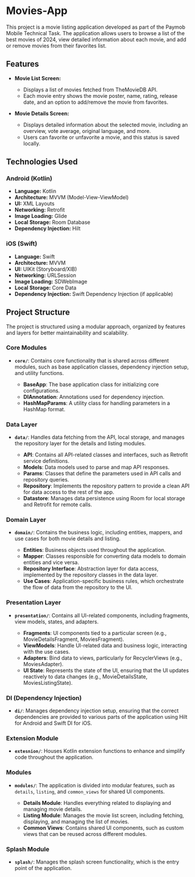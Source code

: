 # Movies-App

This project is a movie listing application developed as part of the Paymob Mobile Technical Task. The application allows users to browse a list of the best movies of 2024, view detailed information about each movie, and add or remove movies from their favorites list.

## Features

- **Movie List Screen:**
  - Displays a list of movies fetched from TheMovieDB API.
  - Each movie entry shows the movie poster, name, rating, release date, and an option to add/remove the movie from favorites.

- **Movie Details Screen:**
  - Displays detailed information about the selected movie, including an overview, vote average, original language, and more.
  - Users can favorite or unfavorite a movie, and this status is saved locally.

## Technologies Used

### Android (Kotlin)
- **Language:** Kotlin
- **Architecture:** MVVM (Model-View-ViewModel)
- **UI:** XML Layouts
- **Networking:** Retrofit
- **Image Loading:** Glide
- **Local Storage:** Room Database
- **Dependency Injection:** Hilt

### iOS (Swift)
- **Language:** Swift
- **Architecture:** MVVM
- **UI:** UIKit (Storyboard/XIB)
- **Networking:** URLSession
- **Image Loading:** SDWebImage
- **Local Storage:** Core Data
- **Dependency Injection:** Swift Dependency Injection (if applicable)

## Project Structure

The project is structured using a modular approach, organized by features and layers for better maintainability and scalability.

### Core Modules

- **`core/`**: Contains core functionality that is shared across different modules, such as base application classes, dependency injection setup, and utility functions.

  - **BaseApp**: The base application class for initializing core configurations.
  - **DIAnnotation**: Annotations used for dependency injection.
  - **HashMapParams**: A utility class for handling parameters in a HashMap format.

### Data Layer

- **`data/`**: Handles data fetching from the API, local storage, and manages the repository layer for the details and listing modules.

  - **API**: Contains all API-related classes and interfaces, such as Retrofit service definitions.
  - **Models**: Data models used to parse and map API responses.
  - **Params**: Classes that define the parameters used in API calls and repository queries.
  - **Repository**: Implements the repository pattern to provide a clean API for data access to the rest of the app.
  - **Datastore**: Manages data persistence using Room for local storage and Retrofit for remote calls.

### Domain Layer

- **`domain/`**: Contains the business logic, including entities, mappers, and use cases for both movie details and listing.

  - **Entities**: Business objects used throughout the application.
  - **Mapper**: Classes responsible for converting data models to domain entities and vice versa.
  - **Repository Interface**: Abstraction layer for data access, implemented by the repository classes in the data layer.
  - **Use Cases**: Application-specific business rules, which orchestrate the flow of data from the repository to the UI.

### Presentation Layer

- **`presentation/`**: Contains all UI-related components, including fragments, view models, states, and adapters.

  - **Fragments**: UI components tied to a particular screen (e.g., MovieDetailsFragment, MoviesFragment).
  - **ViewModels**: Handle UI-related data and business logic, interacting with the use cases.
  - **Adapters**: Bind data to views, particularly for RecyclerViews (e.g., MoviesAdapter).
  - **UI State**: Represents the state of the UI, ensuring that the UI updates reactively to data changes (e.g., MovieDetailsState, MoviesListingState).

### DI (Dependency Injection)

- **`di/`**: Manages dependency injection setup, ensuring that the correct dependencies are provided to various parts of the application using Hilt for Android and Swift DI for iOS.

### Extension Module

- **`extesnion/`**: Houses Kotlin extension functions to enhance and simplify code throughout the application.

### Modules

- **`modules/`**: The application is divided into modular features, such as `details`, `listing`, and `common_views` for shared UI components.

  - **Details Module**: Handles everything related to displaying and managing movie details.
  - **Listing Module**: Manages the movie list screen, including fetching, displaying, and managing the list of movies.
  - **Common Views**: Contains shared UI components, such as custom views that can be reused across different modules.

### Splash Module

- **`splash/`**: Manages the splash screen functionality, which is the entry point of the application.
